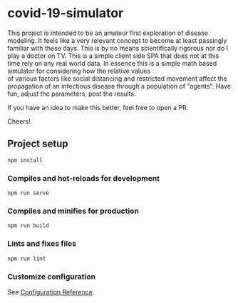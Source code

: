 # covid-19-simulator
 This project is intended to be an amateur first exploration of disease modeling. 
 It feels like a very relevant concept to become at least passingly familiar with 
 these days. This is by no means scientifically rigorous nor do I play a doctor on TV.
 This is a simple client side SPA that does not at this time rely on any real world data.
 In essence this is a simple math based simulator for considering how the relative values  
 of various factors like social distancing and restricted movement affect the propagation of 
 an infectious disease through a population of "agents". Have fun, adjust the parameters, post the results.

 If you have an idea to make this better, feel free to open a PR.

 Cheers!

## Project setup
```
npm install
```

### Compiles and hot-reloads for development
```
npm run serve
```

### Compiles and minifies for production
```
npm run build
```

### Lints and fixes files
```
npm run lint
```

### Customize configuration
See [Configuration Reference](https://cli.vuejs.org/config/).
